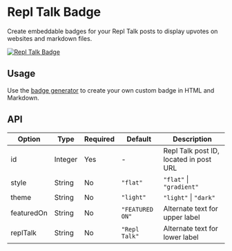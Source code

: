 # Repl Talk Badge

Create embeddable badges for your Repl Talk posts to display upvotes on websites and markdown files.

[![Repl Talk Badge](https://replit-badge.vercel.app/api?id=123456)](#)
## Usage
Use the [badge generator](./docs) to create your own custom badge in HTML and Markdown.

## API
| Option     | Type    | Required | Default         | Description                            |
|------------|---------|----------|-----------------|----------------------------------------|
| id         | Integer | Yes      | -               | Repl Talk post ID, located in post URL |
| style      | String  | No       | `"flat"`        | `"flat"` \| `"gradient"`               |
| theme      | String  | No       | `"light"`       | `"light"` \| `"dark"`                  |
| featuredOn | String  | No       | `"FEATURED ON"` | Alternate text for upper label         |
| replTalk   | String  | No       | `"Repl Talk"`   | Alternate text for lower label         |